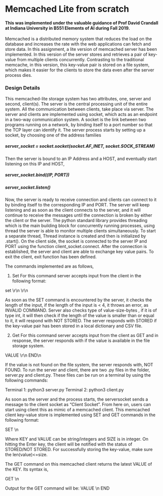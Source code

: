 # Memcached Lite from scratch

#### This was implemented under the valuable guidance of Prof David Crandall at Indiana University in B551 Elements of AI during Fall 2019.

Memcached is a distributed memory system that reduces the load on the database and increases the rate with the web applications can fetch and store data. In this assignment, a lite version of memcached server has been implemented. In this version of the server stores and retrieves a pair of key-value from multiple clients concurrently. Contrasting to the traditional memcache, in this version, this key-value pair is stored on a file system, which makes it easier for the clients to store the data even after the server process dies.

### Design Details
This memcached-lite storage system has two attributes, one, server and second, client(s). The server is the central processing unit of the entire system. All the communication between clients, take place via server. The server and clients are implemented using socket, which acts as an endpoint in a two-way communication system. A socket is the link between two programs running on a network, by binding itself to a port number so that the TCP layer can identify it. The server process starts by setting up a socket, by choosing one of the address families

##### server_socket = socket.socket(socket.AF_INET, socket.SOCK_STREAM)

Then the server is bound to an IP Address and a HOST, and eventually start listening on this IP and HOST,
##### server_socket.bind((IP, PORT))
##### server_socket.listen()

Now, the server is ready to receive connection and clients can connect to it by binding itself to the corresponding IP and PORT. The server will keep listening and as soon as the client connects to the server, and it will continue to receive the messages until the connection is broken by either the client or the server.
The python standard library provides threading which is the main building block for concurrently running processes, using thread the server is able to monitor multiple clients simultaneously. To start a separate thread, Thread instance is created and then is initialized by .start().
On the client side, the socket is connected to the server IP and PORT using the function client_socket.connect. After the connection is established, the server and client are able to exchange key value pairs. To exit the client, exit function has been defined.

The commands implemented are as follows,
1. Set
For this command server accepts input from the client in the following format:

set <key> <value-size-bytes> \r\n
<value> \r\n

As soon as the SET command is encountered by the server, it checks the length of the input, if the length of the input is < 4, it throws an error, as INVALID COMMAND. Server also checks type of value-size-bytes , if it is of type int, it will then check if the length of the value is smaller than or equal to it, it will respond with NOT STORED. The server responds with STORED if the key-value pair has been stored in a local dictionary and CSV file.

2. Get
For this command server accepts input from the client as GET <key> and in response, the server responds with if the value is available in the file storage system. 
  
VALUE <key> <value>\r\n
END\n

If the value is not found on the file system, the server responds with, NOT FOUND. To run the server and client, there are two .py files in the folder, server.py and client.py. These files can be run on a terminal by using the following commands:

Terminal 1: python3 server.py Terminal 2: python3 client.py

As soon as the server and the process starts, the serversocket sends a message to the client socket as “Client Socket”. From here on, users can start using client this as mimic of a memcached client. This memcached client key-value store is implemented using SET and GET commands in the following format:

SET <KEY> <SIZE> \n
<VALUE>

Where KEY and VALUE can be string/integers and SIZE is in integer. On hitting the Enter key, the client will be notified with the status of STORED/NOT STORED. For successfully storing the key-value, make sure the len(value)<=size.

The GET command on this memcached client returns the latest VALUE of the KEY. Its syntax
is,

GET <KEY>\n

Output for the GET command will be:
VALUE <KEY> <VALUE>\n
END

